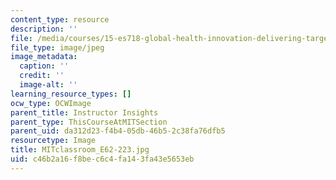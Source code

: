 ```yaml
---
content_type: resource
description: ''
file: /media/courses/15-es718-global-health-innovation-delivering-targeted-advice-to-an-organization-in-the-field-spring-2015/c46b2a16f8bec6c4fa143fa43e5653eb_MITclassroom_E62-223.jpg
file_type: image/jpeg
image_metadata:
  caption: ''
  credit: ''
  image-alt: ''
learning_resource_types: []
ocw_type: OCWImage
parent_title: Instructor Insights
parent_type: ThisCourseAtMITSection
parent_uid: da312d23-f4b4-05db-46b5-2c38fa76dfb5
resourcetype: Image
title: MITclassroom_E62-223.jpg
uid: c46b2a16-f8be-c6c4-fa14-3fa43e5653eb
---
```

